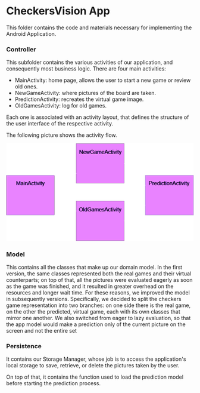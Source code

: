 # CheckersVision App

This folder contains the code and materials necessary for implementing the Android Application. 

### Controller

This subfolder contains the various activities of our application, and consequently most business logic.
There are four main activities:

* MainActivity: home page, allows the user to start a new game or review old ones.
* NewGameActivity: where pictures of the board are taken.
* PredictionActivity: recreates the virtual game image.
* OldGamesActivity: log for old games.

Each one is associated with an activity layout, that defines the structure of the user interface of the respective activity.

The following picture shows the activity flow.

<img src="../_readmeImgs_/activity_flow.png">

### Model

This contains all the classes that make up our domain model. In the first version, the same classes represented both the real games and their virtual counterparts; on top of that, all the pictures were evaluated eagerly as soon as the game was finished, and it resulted in greater overhead on the resources and longer wait time. 
For these reasons, we improved the model in subsequently versions. Specifically, we decided to split the checkers game representation into two branches: on one side there is the real game, on the other the predicted, virtual game, each with its own classes that mirror one another. We also switched from eager to lazy evaluation, so that the app model would make a prediction only of the current picture on the screen and not the entire set


### Persistence

It contains our Storage Manager, whose job is to access the application's local storage to save, retrieve, or delete the pictures taken by the user.

On top of that, it contains the function used to load the prediction model before starting the prediction process.
